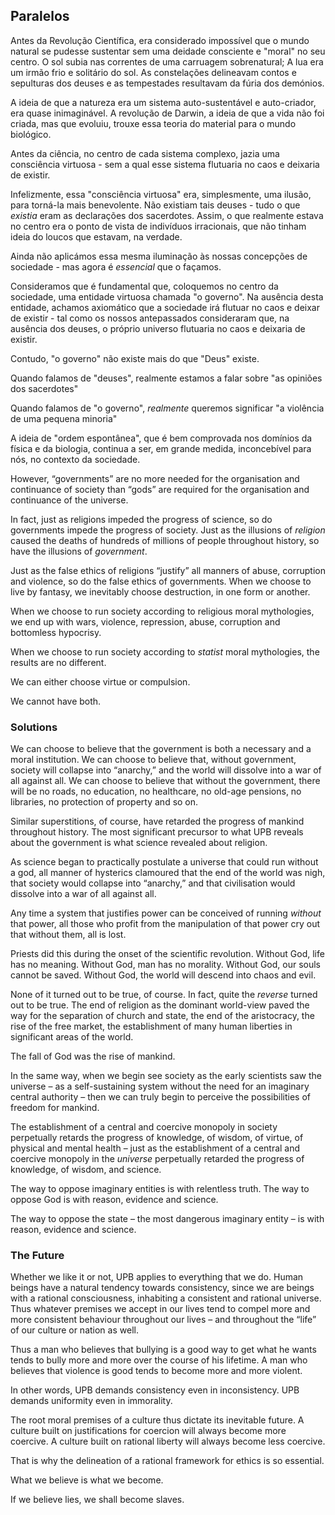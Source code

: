 ## Paralelos

Antes da Revolução Científica, era considerado impossível que o mundo natural se pudesse sustentar sem uma deidade consciente e "moral" no seu centro. O sol subia nas correntes de uma carruagem sobrenatural; A lua era um irmão frio e solitário do sol. As constelações delineavam contos e sepulturas dos deuses e as tempestades resultavam da fúria dos demónios.

A ideia de que a natureza era um sistema auto-sustentável e auto-criador, era quase inimaginável. A revolução de Darwin, a ideia de que a vida não foi criada, mas que evoluiu, trouxe essa teoria do material para o mundo biológico.

Antes da ciência, no centro de cada sistema complexo, jazia uma consciência virtuosa - sem a qual esse sistema flutuaria no caos e deixaria de existir.

Infelizmente, essa "consciência virtuosa" era, simplesmente, uma ilusão, para torná-la mais benevolente. Não existiam tais deuses - tudo o que *existia* eram as declarações dos sacerdotes. Assim, o que realmente estava no centro era o ponto de vista de indivíduos irracionais, que não tinham ideia do loucos que estavam, na verdade.

Ainda não aplicámos essa mesma iluminação às nossas concepções de sociedade - mas agora é *essencial* que o façamos.

Consideramos que é fundamental que, coloquemos no centro da sociedade, uma entidade virtuosa chamada "o governo". Na ausência desta entidade, achamos axiomático que a sociedade irá flutuar no caos e deixar de existir - tal como os nossos antepassados consideraram que, na ausência dos deuses, o próprio universo flutuaria no caos e deixaria de existir.

Contudo, "o governo" não existe mais do que "Deus" existe.

Quando falamos de "deuses", realmente estamos a falar sobre "as opiniões dos sacerdotes"

Quando falamos de "o governo", *realmente* queremos significar "a violência de uma pequena minoria"

A ideia de "ordem espontânea", que é bem comprovada nos domínios da física e da biologia, continua a ser, em grande medida, inconcebível para nós, no contexto da sociedade.

However, “governments” are no more needed for the organisation and continuance of society than “gods” are required for the organisation and continuance of the universe.

In fact, just as religions impeded the progress of science, so do governments impede the progress of society. Just as the illusions of *religion* caused the deaths of hundreds of millions of people throughout history, so have the illusions of *government*.

Just as the false ethics of religions “justify” all manners of abuse, corruption and violence, so do the false ethics of governments. When we choose to live by fantasy, we inevitably choose destruction, in one form or another.

When we choose to run society according to religious moral mythologies, we end up with wars, violence, repression, abuse, corruption and bottomless hypocrisy.

When we choose to run society according to *statist* moral mythologies, the results are no different.

We can either choose virtue or compulsion.

We cannot have both.

### Solutions

We can choose to believe that the government is both a necessary and a moral institution. We can choose to believe that, without government, society will collapse into “anarchy,” and the world will dissolve into a war of all against all. We can choose to believe that without the government, there will be no roads, no education, no healthcare, no old-age pensions, no libraries, no protection of property and so on.

Similar superstitions, of course, have retarded the progress of mankind throughout history. The most significant precursor to what UPB reveals about the government is what science revealed about religion.

As science began to practically postulate a universe that could run without a god, all manner of hysterics clamoured that the end of the world was nigh, that society would collapse into “anarchy,” and that civilisation would dissolve into a war of all against all.

Any time a system that justifies power can be conceived of running *without* that power, all those who profit from the manipulation of that power cry out that without them, all is lost.

Priests did this during the onset of the scientific revolution. Without God, life has no meaning. Without God, man has no morality. Without God, our souls cannot be saved. Without God, the world will descend into chaos and evil.

None of it turned out to be true, of course. In fact, quite the *reverse* turned out to be true. The end of religion as the dominant world-view paved the way for the separation of church and state, the end of the aristocracy, the rise of the free market, the establishment of many human liberties in significant areas of the world.

The fall of God was the rise of mankind.

In the same way, when we begin see society as the early scientists saw the universe – as a self-sustaining system without the need for an imaginary central authority – then we can truly begin to perceive the possibilities of freedom for mankind.

The establishment of a central and coercive monopoly in society perpetually retards the progress of knowledge, of wisdom, of virtue, of physical and mental health – just as the establishment of a central and coercive monopoly in the *universe* perpetually retarded the progress of knowledge, of wisdom, and science.

The way to oppose imaginary entities is with relentless truth. The way to oppose God is with reason, evidence and science.

The way to oppose the state – the most dangerous imaginary entity – is with reason, evidence and science.

### The Future

Whether we like it or not, UPB applies to everything that we do. Human beings have a natural tendency towards consistency, since we are beings with a rational consciousness, inhabiting a consistent and rational universe. Thus whatever premises we accept in our lives tend to compel more and more consistent behaviour throughout our lives – and throughout the “life” of our culture or nation as well.

Thus a man who believes that bullying is a good way to get what he wants tends to bully more and more over the course of his lifetime. A man who believes that violence is good tends to become more and more violent.

In other words, UPB demands consistency even in inconsistency. UPB demands uniformity even in immorality.

The root moral premises of a culture thus dictate its inevitable future. A culture built on justifications for coercion will always become more coercive. A culture built on rational liberty will always become less coercive.

That is why the delineation of a rational framework for ethics is so essential.

What we believe is what we become.

If we believe lies, we shall become slaves.